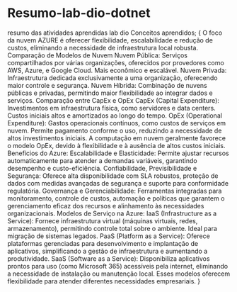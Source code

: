 # Resumo-lab-dio-dotnet
resumo das atividades aprendidas lab dio
Conceitos aprendidos;
    {
         O foco da nuvem AZURE é oferecer flexibilidade, escalabilidade e redução de custos, eliminando a necessidade de infraestrutura local robusta.
    Comparação de Modelos de Nuvem
    Nuvem Pública: Serviços compartilhados por várias organizações, oferecidos por provedores como AWS, Azure, e Google Cloud. Mais econômico e escalável.
    Nuvem Privada: Infraestrutura dedicada exclusivamente a uma organização, oferecendo maior controle e segurança.
    Nuvem Híbrida: Combinação de nuvens públicas e privadas, permitindo maior flexibilidade ao integrar dados e serviços.
    Comparação entre CapEx e OpEx
    CapEx (Capital Expenditure): Investimentos em infraestrutura física, como servidores e data centers. Custos iniciais altos e amortizados ao longo do tempo.
    OpEx (Operational Expenditure): Gastos operacionais contínuos, como custos de serviços em nuvem. Permite pagamento conforme o uso, reduzindo a necessidade de altos investimentos iniciais.
    A computação em nuvem geralmente favorece o modelo OpEx, devido à flexibilidade e à ausência de altos custos iniciais.
        Benefícios do Azure:
    Escalabilidade e Elasticidade: Permite ajustar recursos automaticamente para atender a demandas variáveis, garantindo desempenho e custo-eficiência.
    Confiabilidade, Previsibilidade e Segurança: Oferece alta disponibilidade com SLA robustos, proteção de dados com medidas avançadas de segurança e suporte para conformidade regulatória.
    Governança e Gerenciabilidade: Ferramentas integradas para monitoramento, controle de custos, automação e políticas que garantem o gerenciamento eficaz dos recursos e alinhamento às necessidades organizacionais.
        Modelos de Serviço na Azure:
    IaaS (Infrastructure as a Service): Fornece infraestrutura virtual (máquinas virtuais, redes, armazenamento), permitindo controle total sobre o ambiente. Ideal para migração de sistemas legados.
    PaaS (Platform as a Service): Oferece plataformas gerenciadas para desenvolvimento e implantação de aplicativos, simplificando a gestão de infraestrutura e aumentando a produtividade.
    SaaS (Software as a Service): Disponibiliza aplicativos prontos para uso (como Microsoft 365) acessíveis pela internet, eliminando a necessidade de instalação ou manutenção local.
    Esses modelos oferecem flexibilidade para atender diferentes necessidades empresariais.
    }
    
